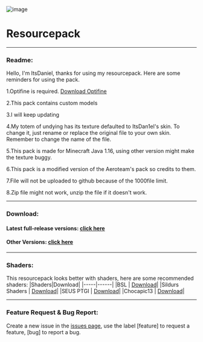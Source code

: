 ![image](https://user-images.githubusercontent.com/111002559/211199415-9f257169-d481-4540-8639-52e81c877fa8.png)
# Resourcepack
---------------------------------------------------------------------------------------
### Readme:

Hello, I'm ItsDaniel, thanks for using my resourcepack. Here are some reminders for using the pack.

1.Optifine is required. [Download Optifine](https://optifine.net/downloads)

2.This pack contains custom models

3.I will keep updating

4.My totem of undying has its texture defaulted to ItsDan1el's skin. To change it, just rename or replace the original file to your own skin. Remember to change the name of 
the file.

5.This pack is made for Minecraft Java 1.16, using other version might make the texture buggy.

6.This pack is a modified version of the Aeroteam's pack so credits to them.

7.File will not be uploaded to github because of the 1000file limit.

8.Zip file might not work, unzip the file if it doesn't work.

--------------------------------------------------------------------------------------  
### Download:

#### Latest full-release versions: [click here](https://github.com/ItsDan1el/ItsDan1el_Pack/releases/tag/v1.0.2)
#### Other Versions: [click here](https://github.com/ItsDan1el/ItsDan1el_Pack/releases)

--------------------------------------------------------------------------------------  
### Shaders:

This resourcepack looks better with shaders, here are some recommended shaders:
|Shaders|Download|
|-----|------|
|BSL | [Download](https://www.bslshaders.com/download/)|
|Sildurs Shaders | [Download](https://sildurs-shaders.github.io/)|
|SEUS PTGI | [Download](https://www.patreon.com/sonicether)|
|Chocapic13 | [Download](https://www.curseforge.com/minecraft/customization/chocapic13-shaders)|


--------------------------------------------------------------------------------------  
### Feature Request & Bug Report:

Create a new issue in the [issues page](https://github.com/ItsDan1el/ItsDan1el_Pack/issues), use the label [feature] to request a feature, [bug] to report a bug.
